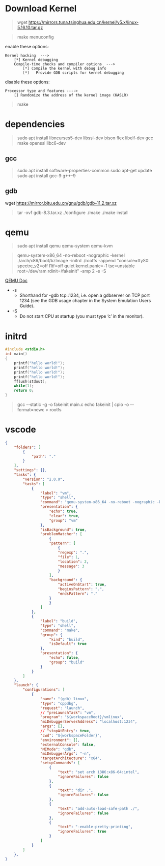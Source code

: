 # Download Kernel

> wget https://mirrors.tuna.tsinghua.edu.cn/kernel/v5.x/linux-5.16.10.tar.gz

> make menuconfig

enable these options:
```
Kernel hacking  --->
    [*] Kernel debugging
    Compile-time checks and compiler options  --->
        [*] Compile the kernel with debug info
        [*]   Provide GDB scripts for kernel debugging
```

disable these options:
```
Processor type and features ---->
    [] Randomize the address of the kernel image (KASLR)
```

> make

# dependencies

> sudo apt install libncurses5-dev libssl-dev bison flex libelf-dev gcc make openssl libc6-dev

## gcc

> sudo apt install software-properties-common
> sudo apt-get update
> sudo apt install gcc-9 g++-9

## gdb
wget https://mirror.bjtu.edu.cn/gnu/gdb/gdb-11.2.tar.xz

> tar -xvf gdb-8.3.tar.xz
> ./configure
> ./make
> ./make install

# qemu

> sudo apt install qemu qemu-system qemu-kvm

> qemu-system-x86_64 -no-reboot -nographic -kernel ./arch/x86/boot/bzImage -initrd ./rootfs -append "console=ttyS0 spectre_v2=off l1tf=off quiet kernel.panic=-1 tsc=unstable root=/dev/ram rdinit=/fakeinit" -smp 2 -s -S

[QEMU Doc](https://www.qemu.org/docs/master/system/invocation.html)

* -s
    * Shorthand for -gdb tcp::1234, i.e. open a gdbserver on TCP port 1234 (see the GDB usage chapter in the System Emulation Users Guide).
* -S
    * Do not start CPU at startup (you must type ‘c’ in the monitor).


# initrd
```c++
#include <stdio.h>
int main()
{
    printf("hello world!");
    printf("hello world!");
    printf("hello world!");
    printf("hello world!");
    fflush(stdout);
    while(1);
    return 0;
}
```

> gcc --static -g -o fakeinit main.c
> echo fakeinit | cpio -o --format=newc > rootfs

# vscode
```json
{
	"folders": [
		{
			"path": "."
		}
	],
	"settings": {},
	"tasks": {
		"version": "2.0.0",
		"tasks": [
            {
                "label": "vm",
                "type": "shell",
                "command": "qemu-system-x86_64 -no-reboot -nographic -kernel ${workspaceFolder}/arch/x86/boot/bzImage -initrd ${workspaceFolder}/rootfs -append \"console=ttyS0 spectre_v2=off l1tf=off quiet kernel.panic=-1 tsc=unstable root=/dev/ram rdinit=${workspaceFolder}/fakeinit\" -smp 2 -s -S",
                "presentation": {
                    "echo": true,
                    "clear": true,
                    "group": "vm"
                },
                "isBackground": true,
                "problemMatcher": [
                    {
                    "pattern": [
                        {
                        "regexp": ".",
                        "file": 1,
                        "location": 2,
                        "message": 3
                        }
                    ],
                    "background": {
                        "activeOnStart": true,
                        "beginsPattern": ".",
                        "endsPattern": "."
                    }
                    }
                ]
			},
			{
                "label": "build",
                "type": "shell",
                "command": "make",
                "group": {
                    "kind": "build",
                    "isDefault": true
                },
                "presentation": {
                    "echo": false,
                    "group": "build"
                }
			}
		]
	},
	"launch": {
		"configurations": [
			{
                "name": "(gdb) linux",
                "type": "cppdbg",
                "request": "launch",
                // "preLaunchTask": "vm",
                "program": "${workspaceRoot}/vmlinux",
                "miDebuggerServerAddress": "localhost:1234",
                "args": [],
                // "stopAtEntry": true,
                "cwd": "${workspaceFolder}",
                "environment": [],
                "externalConsole": false,
                "MIMode": "gdb",
                "miDebuggerArgs": "-n",
                "targetArchitecture": "x64",
                "setupCommands": [
                    {
                        "text": "set arch i386:x86-64:intel",
                        "ignoreFailures": false
                    },
                    {
                        "text": "dir .",
                        "ignoreFailures": false
                    },
                    {
                        "text": "add-auto-load-safe-path ./",
                        "ignoreFailures": false
                    },
                    {
                        "text": "-enable-pretty-printing",
                        "ignoreFailures": true
                    }
                ]
			}
		]
	},
}
```